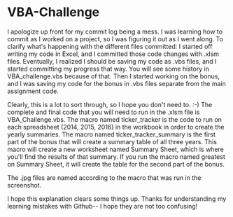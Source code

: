 # VBA-Challenge
I apologize up front for my commit log being a mess. I was learning how to commit as I worked on a project, so I was figuring it out as I went along. To clarify what's happening with the different files committed: I started off writing my code in Excel, and I committed those code changes with .xlsm files. Eventually, I realized I should be saving my code as .vbs files, and I started committing my progress that way. You will see some history in VBA_challenge.vbs because of that. Then I started working on the bonus, and I was saving my code for the bonus in .vbs files separate from the main assignment code. 

Clearly, this is a lot to sort through, so I hope you don't need to. :-) The complete and final code that you will need to run in the .xlsm file is VBA_Challenge.vbs. The macro named ticker_tracker is the code to run on each spreadsheet (2014, 2015, 2016) in the workbook in order to create the yearly summaries. The macro named ticker_tracker_summary is the first part of the bonus that will create a summary table of all three years. This macro will create a new worksheet named Summary Sheet, which is where you'll find the results of that summary. If you run the macro named greatest on Summary Sheet, it will create the table for the second part of the bonus.

The .jpg files are named according to the macro that was run in the screenshot.

I hope this explanation clears some things up. Thanks for understanding my learning mistakes with Github-- I hope they are not too confusing!
